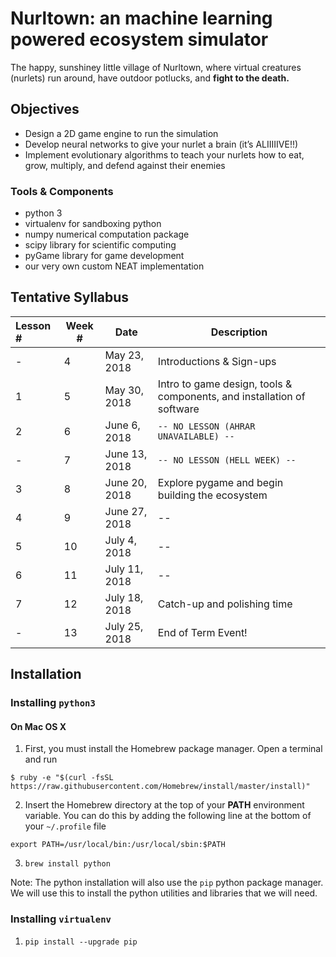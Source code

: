 # Nurltown: an machine learning powered ecosystem simulator

The happy, sunshiney little village of Nurltown, where virtual creatures (nurlets) run around, have outdoor potlucks,
and **fight to the death.**

## Objectives
* Design a 2D game engine to run the simulation
* Develop neural networks to give your nurlet a brain (it’s ALIIIIIVE!!)
* Implement evolutionary algorithms to teach your nurlets how to eat, grow, multiply, and defend against their enemies

### Tools & Components
* python 3
* virtualenv for sandboxing python
* numpy numerical computation package
* scipy library for scientific computing
* pyGame library for game development
* our very own custom NEAT implementation

## Tentative Syllabus
| Lesson # | Week # | Date          | Description                                    |
| :------- | ------ | ------------- | ---------------------------------------------- |
| -        | 4      | May 23, 2018  | Introductions & Sign-ups                       |
| 1        | 5      | May 30, 2018  | Intro to game design, tools & components, and installation of software |
| 2        | 6      | June 6, 2018  | `-- NO LESSON (AHRAR UNAVAILABLE) --`       |
| -        | 7      | June 13, 2018 | `-- NO LESSON (HELL WEEK) --`                  |
| 3        | 8      | June 20, 2018 | Explore pygame and begin building the ecosystem |
| 4        | 9      | June 27, 2018 | -- |
| 5        | 10     | July 4, 2018  | -- |
| 6        | 11     | July 11, 2018 | -- |
| 7        | 12     | July 18, 2018 | Catch-up and polishing time                    |
| -        | 13     | July 25, 2018 | End of Term Event!                             |


## Installation

### Installing `python3`
#### On Mac OS X


1. First, you must install the Homebrew package manager. Open a terminal and run

`$ ruby -e "$(curl -fsSL https://raw.githubusercontent.com/Homebrew/install/master/install)"`

2. Insert the Homebrew directory at the top of your **PATH** environment variable. You can do this by adding
the following line at the bottom of your `~/.profile` file

`export PATH=/usr/local/bin:/usr/local/sbin:$PATH`

3. `brew install python`

Note: The python installation will also use the `pip` python package manager. We will use this to install the python utilities
and libraries that we will need.

### Installing `virtualenv`
1. `pip install --upgrade pip`

